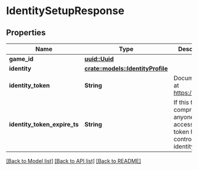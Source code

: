 # IdentitySetupResponse

## Properties

Name | Type | Description | Notes
------------ | ------------- | ------------- | -------------
**game_id** | [**uuid::Uuid**](uuid::Uuid.md) |  | 
**identity** | [**crate::models::IdentityProfile**](IdentityProfile.md) |  | 
**identity_token** | **String** | Documentation at https://jwt.io/ | 
**identity_token_expire_ts** | **String** | If this token is compromised, anyone with access to this token has control of the identity.  | 

[[Back to Model list]](../README.md#documentation-for-models) [[Back to API list]](../README.md#documentation-for-api-endpoints) [[Back to README]](../README.md)



